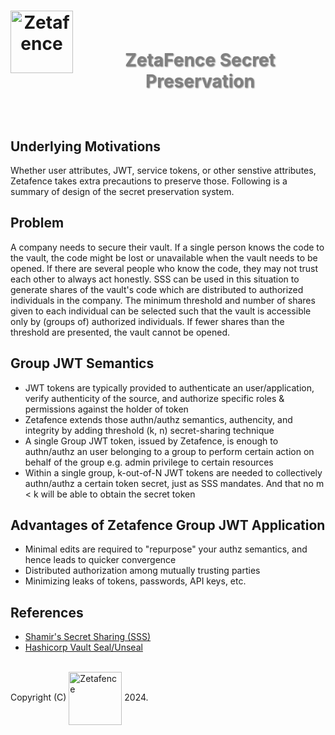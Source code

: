 <h1 align="center">
    <img align="left" width="100" height="100" src="https://www.google.com/photos/about/static/images/ui/logo-photos.png" alt="Zetafence"/>
    <br />
    <p style="color: #808080; text-shadow: 1px 1px 2px rgba(0, 0, 0, 0.5);">
    ZetaFence Secret Preservation
    </p>
</h1>

<br/>

## Underlying Motivations

Whether user attributes, JWT, service tokens, or other senstive attributes, Zetafence takes extra precautions to preserve those. Following is a summary of design of the secret preservation system.

## Problem

A company needs to secure their vault. If a single person knows the code to the vault, the code might be lost or unavailable when the vault needs to be opened. If there are several people who know the code, they may not trust each other to always act honestly. SSS can be used in this situation to generate shares of the vault's code which are distributed to authorized individuals in the company. The minimum threshold and number of shares given to each individual can be selected such that the vault is accessible only by (groups of) authorized individuals. If fewer shares than the threshold are presented, the vault cannot be opened.

## Group JWT Semantics

- JWT tokens are typically provided to authenticate an user/application, verify authenticity of the source,
  and authorize specific roles & permissions against the holder of token
- Zetafence extends those authn/authz semantics, authencity, and integrity by adding threshold (k, n)
  secret-sharing technique
- A single Group JWT token, issued by Zetafence, is enough to authn/authz an user belonging to a group to
  perform certain action on behalf of the group e.g. admin privilege to certain resources
- Within a single group, k-out-of-N JWT tokens are needed to collectively authn/authz a certain token secret,
  just as SSS mandates. And that no m < k will be able to obtain the secret token

## Advantages of Zetafence Group JWT Application

- Minimal edits are required to "repurpose" your authz semantics, and hence leads to quicker convergence
- Distributed authorization among mutually trusting parties
- Minimizing leaks of tokens, passwords, API keys, etc.

## References

- [Shamir's Secret Sharing (SSS)](https://en.wikipedia.org/wiki/Shamir%27s_secret_sharing)
- [Hashicorp Vault Seal/Unseal](https://developer.hashicorp.com/vault/docs/internals/architecture)

<br/>Copyright (C)
    <a href="https://zetafence.com">
    <img align="center" width="85" src="https://img.shields.io/badge/Zetafence-8A2BE2" alt="Zetafence"/></a>
2024.
